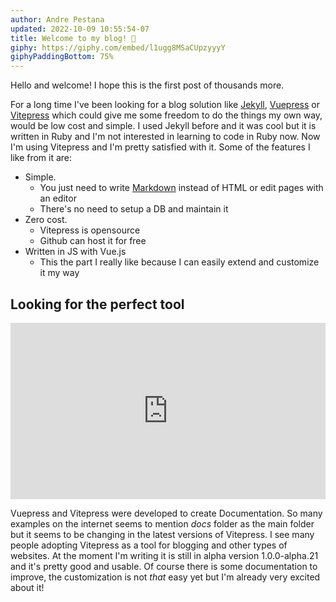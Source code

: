 ```yaml
---
author: Andre Pestana
updated: 2022-10-09 10:55:54-07
title: Welcome to my blog! 🎉
giphy: https://giphy.com/embed/l1ugg8MSaCUpzyyyY
giphyPaddingBottom: 75%
---
```


<!-- excerpt -->

Hello and welcome! I hope this is the first post of thousands more.

For a long time I've been looking for a blog solution like [Jekyll](https://jekyllrb.com/), [Vuepress](https://vuepress.vuejs.org/) or [Vitepress](https://vitepress.vuejs.org/) which could give me some freedom to do the things my own way, would be low cost and simple. I used Jekyll before and it was cool but it is written in Ruby and I'm not interested in learning to code in Ruby now. Now I'm using Vitepress and I'm pretty satisfied with it. Some of the features I like from it are:

<!-- excerpt -->

- Simple.
  - You just need to write [Markdown](https://en.wikipedia.org/wiki/Markdown) instead of HTML or edit pages with an editor
  - There's no need to setup a DB and maintain it
- Zero cost.
  - Vitepress is opensource
  - Github can host it for free
- Written in JS with Vue.js
  - This the part I really like because I can easily extend and customize it my way

## Looking for the perfect tool

<div style="width:100%;height:0;padding-bottom:56%;position:relative;"><iframe src="https://giphy.com/embed/3hQ0hZDo4QhR6" width="100%" height="100%" style="position:absolute" frameBorder="0" class="giphy-embed" allowFullScreen></iframe></div>

Vuepress and Vitepress were developed to create Documentation. So many examples on the internet seems to mention _docs_ folder as the main folder but it seems to be changing in the latest versions of Vitepress. I see many people adopting Vitepress as a tool for blogging and other types of websites. At the moment I'm writing it is still in alpha version 1.0.0-alpha.21 and it's pretty good and usable. Of course there is some documentation to improve, the customization is not _that_ easy yet but I'm already very excited about it!
